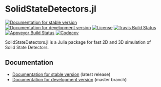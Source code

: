 # SolidStateDetectors.jl

[![Documentation for stable version](https://img.shields.io/badge/docs-stable-blue.svg)](https://JuliaHEP.github.io/SolidStateDetectors.jl/stable)
[![Documentation for development version](https://img.shields.io/badge/docs-master-blue.svg)](https://JuliaHEP.github.io/SolidStateDetectors.jl/master)
[![License](http://img.shields.io/badge/license-MIT-brightgreen.svg?style=flat)](LICENSE.md)
[![Travis Build Status](https://travis-ci.com/JuliaHEP/SolidStateDetectors.jl.svg?branch=master)](https://travis-ci.com/JuliaHEP/SolidStateDetectors.jl)
[![Appveyor Build Status](https://ci.appveyor.com/api/projects/status/github/JuliaHEP/SolidStateDetectors.jl?branch=master&svg=true)](https://ci.appveyor.com/project/JuliaHEP/SolidStateDetectors-jl)
[![Codecov](https://codecov.io/gh/JuliaHEP/SolidStateDetectors.jl/branch/master/graph/badge.svg)](https://codecov.io/gh/JuliaHEP/SolidStateDetectors.jl)

SolidStateDetectors.jl is a Julia package for fast 2D and 3D simulation of Solid State Detectors.

## Documentation

* [Documentation for stable version](https://JuliaHEP.github.io/SolidStateDetectors.jl/stable) (latest release)
* [Documentation for development version](https://JuliaHEP.github.io/SolidStateDetectors.jl/master) (master branch)